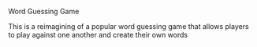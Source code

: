 Word Guessing Game

This is a reimagining of a popular word guessing game that allows players to play against one another and create their own words
